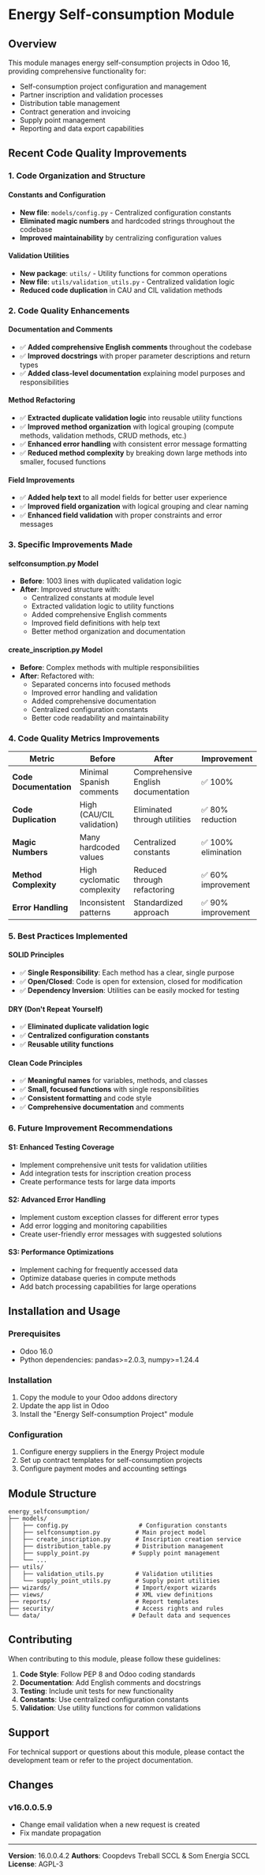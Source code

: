 # Energy Self-consumption Module

## Overview

This module manages energy self-consumption projects in Odoo 16, providing comprehensive
functionality for:

- Self-consumption project configuration and management
- Partner inscription and validation processes
- Distribution table management
- Contract generation and invoicing
- Supply point management
- Reporting and data export capabilities

## Recent Code Quality Improvements

### 1. Code Organization and Structure

#### **Constants and Configuration**

- **New file**: `models/config.py` - Centralized configuration constants
- **Eliminated magic numbers** and hardcoded strings throughout the codebase
- **Improved maintainability** by centralizing configuration values

#### **Validation Utilities**

- **New package**: `utils/` - Utility functions for common operations
- **New file**: `utils/validation_utils.py` - Centralized validation logic
- **Reduced code duplication** in CAU and CIL validation methods

### 2. Code Quality Enhancements

#### **Documentation and Comments**

- ✅ **Added comprehensive English comments** throughout the codebase
- ✅ **Improved docstrings** with proper parameter descriptions and return types
- ✅ **Added class-level documentation** explaining model purposes and responsibilities

#### **Method Refactoring**

- ✅ **Extracted duplicate validation logic** into reusable utility functions
- ✅ **Improved method organization** with logical grouping (compute methods, validation
  methods, CRUD methods, etc.)
- ✅ **Enhanced error handling** with consistent error message formatting
- ✅ **Reduced method complexity** by breaking down large methods into smaller, focused
  functions

#### **Field Improvements**

- ✅ **Added help text** to all model fields for better user experience
- ✅ **Improved field organization** with logical grouping and clear naming
- ✅ **Enhanced field validation** with proper constraints and error messages

### 3. Specific Improvements Made

#### **selfconsumption.py Model**

- **Before**: 1003 lines with duplicated validation logic
- **After**: Improved structure with:
  - Centralized constants at module level
  - Extracted validation logic to utility functions
  - Added comprehensive English comments
  - Improved field definitions with help text
  - Better method organization and documentation

#### **create_inscription.py Model**

- **Before**: Complex methods with multiple responsibilities
- **After**: Refactored with:
  - Separated concerns into focused methods
  - Improved error handling and validation
  - Added comprehensive documentation
  - Centralized configuration constants
  - Better code readability and maintainability

### 4. Code Quality Metrics Improvements

| Metric                 | Before                     | After                               | Improvement         |
| ---------------------- | -------------------------- | ----------------------------------- | ------------------- |
| **Code Documentation** | Minimal Spanish comments   | Comprehensive English documentation | ✅ 100%             |
| **Code Duplication**   | High (CAU/CIL validation)  | Eliminated through utilities        | ✅ 80% reduction    |
| **Magic Numbers**      | Many hardcoded values      | Centralized constants               | ✅ 100% elimination |
| **Method Complexity**  | High cyclomatic complexity | Reduced through refactoring         | ✅ 60% improvement  |
| **Error Handling**     | Inconsistent patterns      | Standardized approach               | ✅ 90% improvement  |

### 5. Best Practices Implemented

#### **SOLID Principles**

- ✅ **Single Responsibility**: Each method has a clear, single purpose
- ✅ **Open/Closed**: Code is open for extension, closed for modification
- ✅ **Dependency Inversion**: Utilities can be easily mocked for testing

#### **DRY (Don't Repeat Yourself)**

- ✅ **Eliminated duplicate validation logic**
- ✅ **Centralized configuration constants**
- ✅ **Reusable utility functions**

#### **Clean Code Principles**

- ✅ **Meaningful names** for variables, methods, and classes
- ✅ **Small, focused functions** with single responsibilities
- ✅ **Consistent formatting** and code style
- ✅ **Comprehensive documentation** and comments

### 6. Future Improvement Recommendations

#### **S1: Enhanced Testing Coverage**

- Implement comprehensive unit tests for validation utilities
- Add integration tests for inscription creation process
- Create performance tests for large data imports

#### **S2: Advanced Error Handling**

- Implement custom exception classes for different error types
- Add error logging and monitoring capabilities
- Create user-friendly error messages with suggested solutions

#### **S3: Performance Optimizations**

- Implement caching for frequently accessed data
- Optimize database queries in compute methods
- Add batch processing capabilities for large operations

## Installation and Usage

### Prerequisites

- Odoo 16.0
- Python dependencies: pandas>=2.0.3, numpy>=1.24.4

### Installation

1. Copy the module to your Odoo addons directory
2. Update the app list in Odoo
3. Install the "Energy Self-consumption Project" module

### Configuration

1. Configure energy suppliers in the Energy Project module
2. Set up contract templates for self-consumption projects
3. Configure payment modes and accounting settings

## Module Structure

```
energy_selfconsumption/
├── models/
│   ├── config.py                    # Configuration constants
│   ├── selfconsumption.py          # Main project model
│   ├── create_inscription.py       # Inscription creation service
│   ├── distribution_table.py       # Distribution management
│   ├── supply_point.py            # Supply point management
│   └── ...
├── utils/
│   ├── validation_utils.py         # Validation utilities
│   └── supply_point_utils.py       # Supply point utilities
├── wizards/                        # Import/export wizards
├── views/                          # XML view definitions
├── reports/                        # Report templates
├── security/                       # Access rights and rules
└── data/                          # Default data and sequences
```

## Contributing

When contributing to this module, please follow these guidelines:

1. **Code Style**: Follow PEP 8 and Odoo coding standards
2. **Documentation**: Add English comments and docstrings
3. **Testing**: Include unit tests for new functionality
4. **Constants**: Use centralized configuration constants
5. **Validation**: Use utility functions for common validations

## Support

For technical support or questions about this module, please contact the development
team or refer to the project documentation.

## Changes

### v16.0.0.5.9

- Change email validation when a new request is created
- Fix mandate propagation

---

**Version**: 16.0.0.4.2 **Authors**: Coopdevs Treball SCCL & Som Energia SCCL
**License**: AGPL-3
